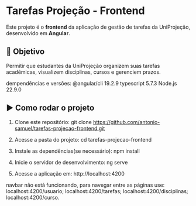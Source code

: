 
# Tarefas Projeção - Frontend

Este projeto é o **frontend** da aplicação de gestão de tarefas da UniProjeção, desenvolvido em **Angular**.

## 🎯 Objetivo

Permitir que estudantes da UniProjeção organizem suas tarefas acadêmicas, visualizem disciplinas, cursos e gerenciem prazos.

dempendências e versôes:
@angular/cli                    19.2.9
typescript                      5.7.3
Node.js                         22.9.0

## ▶️ Como rodar o projeto

1. Clone este repositório:  git clone https://github.com/antonio-samuel/tarefas-projecao-frontend.git

2.  Acesse a pasta do projeto: cd tarefas-projecao-frontend

3. Instale as dependências(se necessário): npm install

4. Inicie o servidor de desenvolvimento: ng serve

5.   Acesse a aplicação em: http://localhost:4200 

  navbar não está funcionando, para navegar entre as páginas use: 
  localhost:4200/usuario;
  localhost:4200/tarefas;
  localhost:4200/disciplinas;
  localhost:4200/curso.

